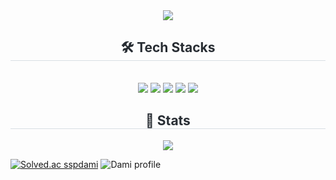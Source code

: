 <div align= "center">
    <img src="https://capsule-render.vercel.app/api?type=venom&color=gradient&customColorList=18&height=180&text=Welcom%20to%20Dami's%20Github&animation=twinkling&fontColor=000000&fontSize=45" />
    </div>
    <div align= "center">
    <h2 style="border-bottom: 1px solid #d8dee4; color: #282d33;"> 🛠️ Tech Stacks </h2> <br> 
    <div style="margin: 0 auto; text-align: center;" align= "center"> <img src="https://img.shields.io/badge/Github-181717?style=for-the-badge&logo=Github&logoColor=white">
          <img src="https://img.shields.io/badge/Notion-000000?style=for-the-badge&logo=Notion&logoColor=white">
          <img src="https://img.shields.io/badge/Python-3776AB?style=for-the-badge&logo=Python&logoColor=white">
          <img src="https://img.shields.io/badge/Java-007396?style=for-the-badge&logo=Java&logoColor=white">
          <img src="https://img.shields.io/badge/Javascript-F7DF1E?style=for-the-badge&logo=Javascript&logoColor=white">
          <br/></div>
    </div>
    <div align= "center"> 
    <h2 style="border-bottom: 1px solid #d8dee4; color: #282d33;"> 🏅 Stats </h2> <div align= "center"> <img src="https://github-readme-stats.vercel.app/api/top-langs/?username=DamiKim0108&layout=compact&bg_color=60,ffffff,ffffff&title_color=000000&text_color=000000"
          /> </div> 
    </div>


[![Solved.ac
sspdami](http://mazassumnida.wtf/api/v2/generate_badge?boj=sspdami)](https://solved.ac/sspdami)
![Dami profile](http://mazandi.herokuapp.com/api?handle=sspdami&theme=warm)
